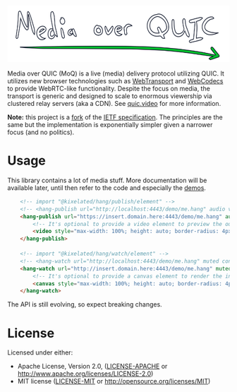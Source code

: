 <p align="center">
	<img height="128px" src="https://github.com/kixelated/moq/blob/main/.github/logo.svg" alt="Media over QUIC">
</p>

Media over QUIC (MoQ) is a live (media) delivery protocol utilizing QUIC.
It utilizes new browser technologies such as [WebTransport](https://developer.mozilla.org/en-US/docs/Web/API/WebTransport_API) and [WebCodecs](https://developer.mozilla.org/en-US/docs/Web/API/WebCodecs_API) to provide WebRTC-like functionality.
Despite the focus on media, the transport is generic and designed to scale to enormous viewership via clustered relay servers (aka a CDN).
See [quic.video](https://quic.video) for more information.

**Note:** this project is a [fork](https://quic.video/blog/transfork) of the [IETF specification](https://datatracker.ietf.org/group/moq/documents/).
The principles are the same but the implementation is exponentially simpler given a narrower focus (and no politics).

# Usage
This library contains a lot of media stuff.
More documentation will be available later, until then refer to the code and especially the [demos](../hang-demo).

```html
    <!-- import "@kixelated/hang/publish/element" -->
	<!-- <hang-publish url="http://localhost:4443/demo/me.hang" audio video controls> -->
	<hang-publish url="https://insert.domain.here:4443/demo/me.hang" audio video controls>
		<!-- It's optional to provide a video element to preview the outgoing media. -->
		<video style="max-width: 100%; height: auto; border-radius: 4px; margin: 0 auto;" muted autoplay></video>
	</hang-publish>

	<!-- import "@kixelated/hang/watch/element" -->
	<!-- <hang-watch url="http://localhost:4443/demo/me.hang" muted controls> -->
	<hang-watch url="http://insert.domain.here:4443/demo/me.hang" muted controls>
		<!-- It's optional to provide a canvas element to render the incoming media. -->
		<canvas style="max-width: 100%; height: auto; border-radius: 4px; margin: 0 auto;"></canvas>
	</hang-watch>
```

The API is still evolving, so expect breaking changes.

# License

Licensed under either:

-   Apache License, Version 2.0, ([LICENSE-APACHE](LICENSE-APACHE) or http://www.apache.org/licenses/LICENSE-2.0)
-   MIT license ([LICENSE-MIT](LICENSE-MIT) or http://opensource.org/licenses/MIT)
